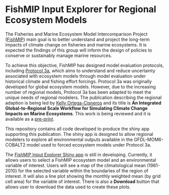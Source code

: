 # FishMIP Input Explorer for Regional Ecosystem Models
The Fisheries and Marine Ecosystem Model Intercomparison Project ([FishMIP](https://fishmip.org/)) main goal is to better understand and project the long-term impacts of climate change on fisheries and marine ecosystems. It is expected the findings of this group will inform the design of policies to conserve or sustainably manage marine resources.  
  
To achieve this objective, FishMIP has designed model evaluation protocols, including [Protocol 3a](https://github.com/Fish-MIP/FishMIP2.0_TrackA_ISIMIP3a), which aims to understand and reduce uncertainty associated with ecosystem models through model evaluation under historical climate and fishing effort forcings. Protocol 3a was originally developed for global ecosystem models. However, due to the increasing number of regional models, Protocol 3a bas been adapted to meet the unique needs of regional modelers. The publication describing the regional adaption is being led by [Kelly Ortega-Cisneros](https://orcid.org/0000-0003-2511-5448) and its title is **An Integrated Global-to-Regional Scale Workflow for Simulating Climate Change Impacts on Marine Ecosystems**. This work is being reviewed and it is available as a [pre-print](http://dx.doi.org/10.22541/essoar.171587234.44707846/v1).  

This repository contains all code developed to produce the shiny app supporting this publication. The shiny app is designed to allow regional modelers to explore all environmental outputs available in the GFDL-MOM6-COBALT2 model used to forced ecosystem models under Protocol 3a. 

The [FishMIP Input Explorer Shiny app](https://rstudio.global-ecosystem-model.cloud.edu.au/shiny/FishMIP_Input_Explorer/) is still in developing. Currently, it allows users to select a FishMIP ecosystem model and an environmental variable of interest. Users will see a map of the climatological mean (1961-2010) for the selected variable within the boundaries of the region of interest. It will also a line plot showing the monthly weighted mean (by grid cell area) for the variable of interest. There is also a **Download** button that allows user to download the data used to create these plots.  
  